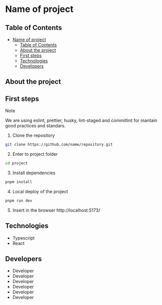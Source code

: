 # Name of project

## Table of Contents

- [Name of project](#name-of-project)
  - [Table of Contents](#table-of-contents)
  - [About the project](#about-the-project)
  - [First steps](#first-steps)
  - [Technologies](#technologies)
  - [Developers](#developers)

## About the project

## First steps

> [!NOTE]
> We are using eslint, prettier, husky, lint-staged and commitlint for mantain good practices and standars.

1. Clone the repository

```bash
git clone https://github.com/name/repository.git
```

2. Enter to project folder

```bash
cd project
```

3. Install dependencies

```bash
pnpm install
```

4. Local deploy of the project

```bash
pnpm run dev
```

5. Insert in the browser http://localhost:5173/

## Technologies

- Typescript
- React

## Developers

- Developer
- Developer
- Developer
- Developer
- Developer
- Developer
